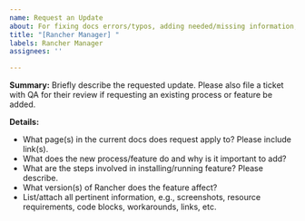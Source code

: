 ```yaml
---
name: Request an Update
about: For fixing docs errors/typos, adding needed/missing information, updating verbiage, deleting outdated info, etc.
title: "[Rancher Manager] "
labels: Rancher Manager
assignees: ''

---
```


**Summary:**
Briefly describe the requested update. Please also file a ticket with QA for their review if requesting an existing process or feature be added.


**Details:**
- What page(s) in the current docs does request apply to? Please include link(s).
- What does the new process/feature do and why is it important to add?
- What are the steps involved in installing/running feature? Please describe.
- What version(s) of Rancher does the feature affect?
- List/attach all pertinent information, e.g., screenshots, resource requirements, code blocks, workarounds, links, etc.
